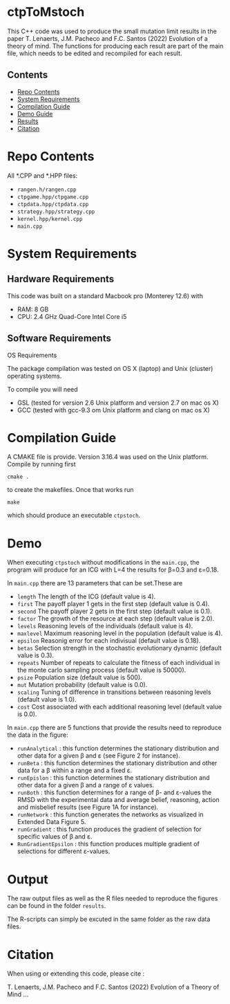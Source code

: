 # ctpToMstoch
This C++ code was used to produce the small mutation limit results in the paper T. Lenaerts, J.M. Pacheco and F.C. Santos (2022) Evolution of a theory of mind. 
The functions for producing each result are part of the main file, which needs to be edited and recompiled for each result.

## Contents

- [Repo Contents](#repo-contents)
- [System Requirements](#system-requirements)
- [Compilation Guide](#compilation-guide)
- [Demo Guide](#demo)
- [Results](#demo)
- [Citation](#citation)
# Repo Contents

All *.CPP and *.HPP files:
- `rangen.h/rangen.cpp`
- `ctpgame.hpp/ctpgame.cpp`
- `ctpdata.hpp/ctpdata.cpp`
- `strategy.hpp/strategy.cpp`
- `kernel.hpp/kernel.cpp`
- `main.cpp`

# System Requirements

## Hardware Requirements

This code was built on a standard Macbook pro (Monterey 12.6) with 
- RAM: 8 GB
- CPU: 2.4 GHz Quad-Core Intel Core i5

## Software Requirements

OS Requirements

The package compilation was tested on OS X (laptop) and Unix (cluster) operating systems. 

To compile you will need
- GSL (tested for version 2.6 Unix platform and version 2.7 on mac os X) 
- GCC (tested with gcc-9.3 om Unix platform and clang on mac os X)

# Compilation Guide
A CMAKE file is provide. Version 3.16.4 was used on the Unix platform. 
Compile by running first
```
cmake .
```
 to create the makefiles.  Once that works run 
```
make
```
which should produce an executable `ctpstoch`. 


# Demo
When executing `ctpstoch` without modifications in the `main.cpp`, the program will produce for an ICG with L=4 the results for β=0.3 and ε=0.18.

In `main.cpp` there are 13 parameters that can be set.These are
- `length` The length of the ICG (default value is 4).
- `first` The payoff player 1 gets in the first step (default value is 0.4).
- `second` The payoff player 2 gets in the first step (default value is 0.1).
- `factor` The growth of the resource at each step (default value is 2.0).
- `levels` Reasoning levels of the individuals (default value is 4).
- `maxlevel` Maximum reasoning level in the population (default value is 4).
- `epsilon` Reasonig error for each indivisual (default value is 0.18).
- `betas` Selection strength in the stochastic evolutionary dynamic (default value is 0.3).
- `repeats` Number of repeats to calculate the fitness of each individual in the monte carlo sampling process (default value is 50000).
- `psize` Population size (default value is 500).
- `mut` Mutation probability (default value is 0.0).
- `scaling` Tuning of difference in transitions between reasoning levels (default value is 1.0).
- `cost` Cost associated with each additional reasoning level (default value is 0.0).


In `main.cpp` there are 5 functions that provide the results need to reproduce the data in the figure:
- `runAnalytical` : this function determines the stationary distribution and other data for a given β and ε (see Figure 2 for instance). 
- `runBeta` : this function determines the stationary distribution and other data for a β within a range and a fixed ε. 
- `runEpislon` : this function determines the stationary distribution and other data for a given β and a range of ε values.
- `runBoth` : this function determines for a range of β- and ε-values the RMSD with the experimental data and average belief, reasoning, action and misbelief results (see Figure 1A for instance).
- `runNetwork` : this function generates the networks as visualized in Extended Data Figure 5.
- `runGradient` : this function produces the gradient of selection for specific values of  β and ε.
- `RunGradientEpsilon` : this function produces multiple gradient of selections for different ε-values.

# Output 
The raw output files as well as the R files needed to reproduce the figures can be found in the folder `results`.

The R-scripts can simply be excuted in the same folder as the raw data files.

# Citation

When using or extending this code, please cite :

T. Lenaerts, J.M. Pacheco and F.C. Santos (2022) Evolution of a Theory of Mind ...
